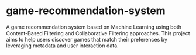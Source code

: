 # game-recommendation-system
A game recommendation system based on Machine Learning using both Content-Based Filtering and Collaborative Filtering approaches. This project aims to help users discover games that match their preferences by leveraging metadata and user interaction data.
